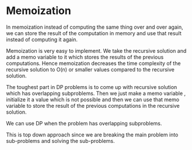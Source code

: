 # Memoization

In memoization instead of computing the same thing over and over again, we can store the result of the computation in memory and use that result instead of computing it again.

Memoization is very easy to implement. We take the recursive solution and add a memo variable to it which stores the results of the previous computations. Hence memoization decreases the time complexity of the recursive solution to O(n) or smaller values compared to the recursive solution.

The toughest part in DP problems is to come up with recursive solution which has overlapping subproblems.
Then we just make a memo variable , initialize it a value which is not possible and then we can use that memo variable to store the result of the previous computations in the recursive solution.

We can use DP when the problem has overlapping subproblems.

This is top down approach since we are breaking the main problem into sub-problems and solving the sub-problems.